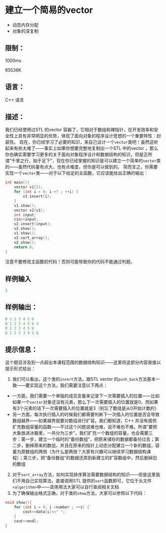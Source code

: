 # 建立一个简易的vector

- 动态内存分配
- 对象的深复制

## 限制：

1000ms

65536K

## 语言：

C++ 语言

## 描述：
我们已经使用过STL 的vector 容器了，它相对于数组和裸指针，在开发效率和安全性上具有非常明显的优势，体现了面向对象的程序设计思想的一个重要特性：封装性。
现在，你已经学习了必要的知识，来自己设计一个`vector`类吧！虽然这听起来有些太难了——事实上如果你想要完整地复制出一个STL 中的vector ，那么你也确实需要学习更多的关于面向对象程序设计和数据结构的知识，但是正所谓“千里之行，始于足下”，现在你已经掌握的知识是可以建立一个简单的`vector`类的——虽然代码量有点大，也有点难度，但你是可以做到的。
简而言之，你需要实现一个`vector`类——对于以下给定的主函数，它应该能给出正确的输出：
```C++
int main(){
    vector v1(5);
    for (int i = 0; i <7 ; ++i) {
        v1.insert(i);
    }
    v1.show();
    vector v2(v1);
    int input;
    cin>>input;
    v2.insert(input);
    v2.show();
    v1.show();
    v2.sort_array();
    v2.show();
    return 0;
}
```
注意不要修改主函数的代码！否则可能导致你的代码不能通过判题。
## 样例输入
```C++
3
```

## 样例输出：
```C++
0 1 2 3 4 5 6
0 1 2 3 4 5 6 3
0 1 2 3 4 5 6
0 1 2 3 3 4 5 6
```

## 提示信息：
这个题目涉及到一点超出本课程范围的数据结构知识——这里将这部分内容直接以提示形式给出：
1. 我们可以看出，这个类的`insert`方法，跟STL vector 的`push_back`方法基本一致——要实现这个方法，我们需要注意以下两点：
- 一方面，我们需要一个单独的成员变量来记录下一次需要插入的位置——比如如果一个`vector`对象还没有元素，那么下一次需要插入的位置就是0，而如果有3个元素的话下一次需要插入的位置就是3（别忘了数组是从0开始计数的）
- 另一方面，每次执行插入的时候我们都需要判断下一次插入的位置是否会导致数组越界——如果越界就要对数组进行扩容。我们都知道，C++ 并没有提供扩充数组容量的函数——不过这个问题说难也难，说不难也不难。所谓“要把大象放进冰箱里，一共分为三步”，我们扩充一个数组的容量，也会需要三步：第一步，建立一个临时的“备份数组”，把原来储存的数据都备份过去；第二步，删掉原来的数组，并且在原来的指针上动态分配建立一个新的数组，容量为原数组的两倍（为什么是两倍？大家有兴趣可以继续学习数据结构课程）；第三步，把“备份数组”的数据还原到新建立的扩容数组中，然后删掉旧的数组
2. 对于`sort_array`方法，如何实现排序算法需要数据结构的知识——但是这里我们不用自己实现算法，直接调用STL 提供的`sort`函数即可，它位于头文件`<algorithm>`中——具体用法大家可以自行查阅相关文档
3. 为了确保输出格式正确，对于类的`show`方法，大家可以参照以下代码：
```C++
void show(){
    for (int i = 0; i <number ; ++i) {
        cout<<data[i]<<" ";
    }
    cout<<endl;
}
```
